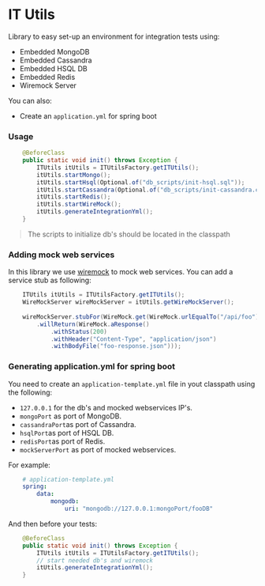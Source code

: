 # IT Utils

Library to easy set-up an environment for integration tests using:

  - Embedded MongoDB
  - Embedded Cassandra
  - Embedded HSQL DB
  - Embedded Redis
  - Wiremock Server

You can also:
  - Create an ```application.yml``` for spring boot

### Usage

```java
    @BeforeClass
    public static void init() throws Exception {
        ITUtils itUtils = ITUtilsFactory.getITUtils();
        itUtils.startMongo();
        itUtils.startHsql(Optional.of("db_scripts/init-hsql.sql"));
        itUtils.startCassandra(Optional.of("db_scripts/init-cassandra.cql"));
        itUtils.startRedis();
        itUtils.startWireMock();
        itUtils.generateIntegrationYml();
    }
```

> The scripts to initialize db's should be located in the classpath


### Adding mock web services
In this library we use [wiremock](http://wiremock.org/docs/) to mock web services. You can add a service stub as following:

```java
    ITUtils itUtils = ITUtilsFactory.getITUtils();
    WireMockServer wireMockServer = itUtils.getWireMockServer();
    
    wireMockServer.stubFor(WireMock.get(WireMock.urlEqualTo("/api/foo"))
        .willReturn(WireMock.aResponse()
            .withStatus(200)
            .withHeader("Content-Type", "application/json")
            .withBodyFile("foo-response.json")));
```

### Generating application.yml for spring boot
You need to create an ```application-template.yml``` file in yout classpath using the following:

* ```127.0.0.1``` for the db's and mocked webservices IP's.
* ```mongoPort``` as port of MongoDB.
*  ```cassandraPort```as port of Cassandra.
*  ```hsqlPort```as port of HSQL DB.
*  ```redisPort```as port of Redis.
*  ```mockServerPort``` as port of mocked webservices.

For example:
```yaml
    # application-template.yml
    spring:
        data:
            mongodb:
                uri: "mongodb://127.0.0.1:mongoPort/fooDB"
```

And then before your tests:

```java
    @BeforeClass
    public static void init() throws Exception {
        ITUtils itUtils = ITUtilsFactory.getITUtils();
        // start needed db's and wiremock
        itUtils.generateIntegrationYml();
    }
```

